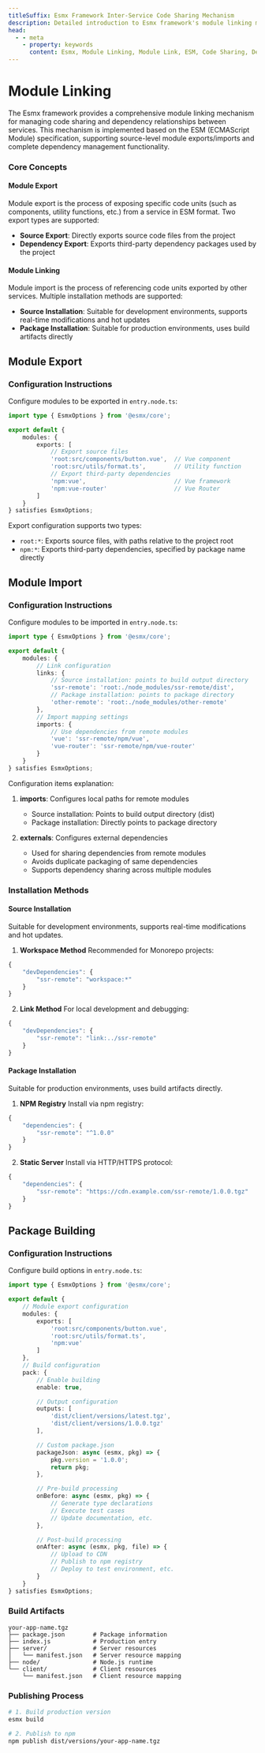 ```yaml
---
titleSuffix: Esmx Framework Inter-Service Code Sharing Mechanism
description: Detailed introduction to Esmx framework's module linking mechanism, including inter-service code sharing, dependency management, and ESM specification implementation, helping developers build efficient micro-frontend applications.
head:
  - - meta
    - property: keywords
      content: Esmx, Module Linking, Module Link, ESM, Code Sharing, Dependency Management, Micro-frontend
---
```


# Module Linking

The Esmx framework provides a comprehensive module linking mechanism for managing code sharing and dependency relationships between services. This mechanism is implemented based on the ESM (ECMAScript Module) specification, supporting source-level module exports/imports and complete dependency management functionality.

### Core Concepts

#### Module Export
Module export is the process of exposing specific code units (such as components, utility functions, etc.) from a service in ESM format. Two export types are supported:
- **Source Export**: Directly exports source code files from the project
- **Dependency Export**: Exports third-party dependency packages used by the project

#### Module Linking
Module import is the process of referencing code units exported by other services. Multiple installation methods are supported:
- **Source Installation**: Suitable for development environments, supports real-time modifications and hot updates
- **Package Installation**: Suitable for production environments, uses build artifacts directly

## Module Export

### Configuration Instructions

Configure modules to be exported in `entry.node.ts`:

```ts title="src/entry.node.ts"
import type { EsmxOptions } from '@esmx/core';

export default {
    modules: {
        exports: [
            // Export source files
            'root:src/components/button.vue',  // Vue component
            'root:src/utils/format.ts',        // Utility function
            // Export third-party dependencies
            'npm:vue',                         // Vue framework
            'npm:vue-router'                   // Vue Router
        ]
    }
} satisfies EsmxOptions;
```

Export configuration supports two types:
- `root:*`: Exports source files, with paths relative to the project root
- `npm:*`: Exports third-party dependencies, specified by package name directly

## Module Import

### Configuration Instructions

Configure modules to be imported in `entry.node.ts`:

```ts title="src/entry.node.ts"
import type { EsmxOptions } from '@esmx/core';

export default {
    modules: {
        // Link configuration
        links: {
            // Source installation: points to build output directory
            'ssr-remote': 'root:./node_modules/ssr-remote/dist',
            // Package installation: points to package directory
            'other-remote': 'root:./node_modules/other-remote'
        },
        // Import mapping settings
        imports: {
            // Use dependencies from remote modules
            'vue': 'ssr-remote/npm/vue',
            'vue-router': 'ssr-remote/npm/vue-router'
        }
    }
} satisfies EsmxOptions;
```

Configuration items explanation:
1. **imports**: Configures local paths for remote modules
   - Source installation: Points to build output directory (dist)
   - Package installation: Directly points to package directory

2. **externals**: Configures external dependencies
   - Used for sharing dependencies from remote modules
   - Avoids duplicate packaging of same dependencies
   - Supports dependency sharing across multiple modules

### Installation Methods

#### Source Installation
Suitable for development environments, supports real-time modifications and hot updates.

1. **Workspace Method**
Recommended for Monorepo projects:
```ts title="package.json"
{
    "devDependencies": {
        "ssr-remote": "workspace:*"
    }
}
```

2. **Link Method**
For local development and debugging:
```ts title="package.json"
{
    "devDependencies": {
        "ssr-remote": "link:../ssr-remote"
    }
}
```

#### Package Installation
Suitable for production environments, uses build artifacts directly.

1. **NPM Registry**
Install via npm registry:
```ts title="package.json"
{
    "dependencies": {
        "ssr-remote": "^1.0.0"
    }
}
```

2. **Static Server**
Install via HTTP/HTTPS protocol:
```ts title="package.json"
{
    "dependencies": {
        "ssr-remote": "https://cdn.example.com/ssr-remote/1.0.0.tgz"
    }
}
```

## Package Building

### Configuration Instructions

Configure build options in `entry.node.ts`:

```ts title="src/entry.node.ts"
import type { EsmxOptions } from '@esmx/core';

export default {
    // Module export configuration
    modules: {
        exports: [
            'root:src/components/button.vue',
            'root:src/utils/format.ts',
            'npm:vue'
        ]
    },
    // Build configuration
    pack: {
        // Enable building
        enable: true,

        // Output configuration
        outputs: [
            'dist/client/versions/latest.tgz',
            'dist/client/versions/1.0.0.tgz'
        ],

        // Custom package.json
        packageJson: async (esmx, pkg) => {
            pkg.version = '1.0.0';
            return pkg;
        },

        // Pre-build processing
        onBefore: async (esmx, pkg) => {
            // Generate type declarations
            // Execute test cases
            // Update documentation, etc.
        },

        // Post-build processing
        onAfter: async (esmx, pkg, file) => {
            // Upload to CDN
            // Publish to npm registry
            // Deploy to test environment, etc.
        }
    }
} satisfies EsmxOptions;
```

### Build Artifacts

```
your-app-name.tgz
├── package.json        # Package information
├── index.js            # Production entry
├── server/             # Server resources
│   └── manifest.json   # Server resource mapping
├── node/               # Node.js runtime
└── client/             # Client resources
    └── manifest.json   # Client resource mapping
```

### Publishing Process

```bash
# 1. Build production version
esmx build

# 2. Publish to npm
npm publish dist/versions/your-app-name.tgz
```